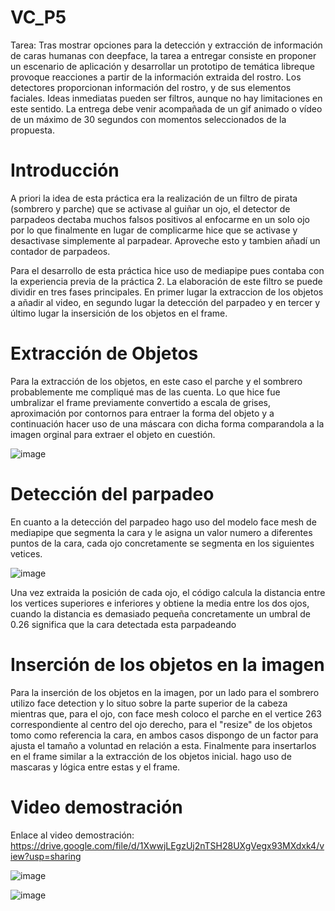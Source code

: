 # VC_P5

Tarea: Tras mostrar opciones para la detección y extracción de información de caras humanas con deepface, la tarea a entregar consiste en proponer un escenario de aplicación y desarrollar un prototipo de temática libreque provoque reacciones a partir de la información extraida del rostro. Los detectores proporcionan información del rostro, y de sus elementos faciales. Ideas inmediatas pueden ser filtros, aunque no hay limitaciones en este sentido. La entrega debe venir acompañada de un gif animado o vídeo de un máximo de 30 segundos con momentos seleccionados de la propuesta. 

# Introducción

A priori la idea de esta práctica era la realización de un filtro de pirata (sombrero y parche) que se activase al guiñar un ojo, el detector de parpadeos dectaba muchos falsos positivos al enfocarme en un solo ojo por lo que finalmente en lugar de complicarme hice que se activase y desactivase simplemente al parpadear. Aproveche esto y tambien añadí un contador de parpadeos.

Para el desarrollo de esta práctica hice uso de mediapipe pues contaba con la experiencia previa de la práctica 2. 
La elaboración de este filtro se puede dividir en tres fases principales. En primer lugar la extraccion de los objetos a añadir al video, en segundo lugar la detección del parpadeo y en tercer y último lugar la insersición de los objetos en el frame.

# Extracción de Objetos 

Para la extracción de los objetos, en este caso el parche y el sombrero probablemente me compliqué mas de las cuenta. Lo que hice fue umbralizar el frame previamente convertido a escala de grises, aproximación por contornos para entraer la forma del objeto y a continuación hacer uso de una máscara con dicha forma comparandola a la imagen orginal para extraer el objeto en cuestión.


![image](https://github.com/user-attachments/assets/c25d1b75-86e8-4270-bcc0-89580368cfa6)

# Detección del parpadeo

En cuanto a la detección del parpadeo hago uso del modelo face mesh de mediapipe que segmenta la cara y le asigna un valor numero a diferentes puntos de la cara, cada ojo concretamente se segmenta en los siguientes vetices.

![image](https://github.com/user-attachments/assets/4e9f0043-ba9a-42c4-9f3b-7b77e47048d4)

Una vez extraida la posición de cada ojo, el código calcula la distancia entre los vertices superiores e inferiores y obtiene la media entre los dos ojos, cuando la distancia es demasiado pequeña concretamente un umbral de 0.26 significa que la cara detectada esta parpadeando

# Inserción de los objetos en la imagen 

Para la inserción de los objetos en la imagen, por un lado para el sombrero utilizo face detection y lo situo sobre la parte superior de la cabeza mientras que, para el ojo, con face mesh coloco el parche en el vertice 263 correspondiente al centro del ojo derecho, para el "resize" de los objetos tomo como referencia la cara, en ambos casos dispongo de un factor para ajusta el tamaño a voluntad en relación a esta. 
Finalmente para insertarlos en el frame similar a la extracción de los objetos inicial. hago uso de mascaras y lógica entre estas y el frame.

# Video demostración

Enlace al video demostración:
https://drive.google.com/file/d/1XwwjLEgzUj2nTSH28UXgVegx93MXdxk4/view?usp=sharing

![image](https://github.com/user-attachments/assets/8dabc3fc-b323-4147-9a35-dd80a1e51a5b)

![image](https://github.com/user-attachments/assets/8e8021f0-62a8-4095-9a65-14690f764eb1)





